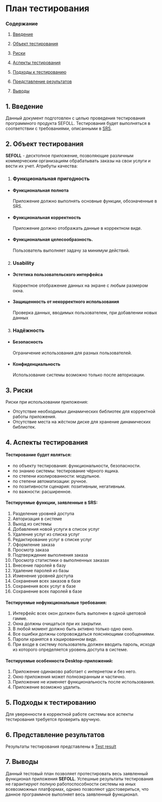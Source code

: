 # План тестирования

### Содержание

1.  [Введение](https://github.com/Alex-Sidorov/SEFOLL/blob/master/documents/test.md#1-%D0%B2%D0%B2%D0%B5%D0%B4%D0%B5%D0%BD%D0%B8%D0%B5)
    
2.  [Объект тестирования](https://github.com/Alex-Sidorov/SEFOLL/blob/master/documents/test.md#2-%D0%BE%D0%B1%D1%8A%D0%B5%D0%BA%D1%82-%D1%82%D0%B5%D1%81%D1%82%D0%B8%D1%80%D0%BE%D0%B2%D0%B0%D0%BD%D0%B8%D1%8F)
    
3.  [Риски](https://github.com/Alex-Sidorov/SEFOLL/blob/master/documents/test.md#3-%D1%80%D0%B8%D1%81%D0%BA%D0%B8)
    
4.  [Аспекты тестирования](https://github.com/Alex-Sidorov/SEFOLL/blob/master/documents/test.md#4-%D0%B0%D1%81%D0%BF%D0%B5%D0%BA%D1%82%D1%8B-%D1%82%D0%B5%D1%81%D1%82%D0%B8%D1%80%D0%BE%D0%B2%D0%B0%D0%BD%D0%B8%D1%8F)

5.  [Подходы к тестированию](https://github.com/Alex-Sidorov/SEFOLL/blob/master/documents/test.md#5-%D0%BF%D0%BE%D0%B4%D1%85%D0%BE%D0%B4%D1%8B-%D0%BA-%D1%82%D0%B5%D1%81%D1%82%D0%B8%D1%80%D0%BE%D0%B2%D0%B0%D0%BD%D0%B8%D1%8E)

6.  [Представление результатов](https://github.com/Alex-Sidorov/SEFOLL/blob/master/documents/test.md#6-%D0%BF%D1%80%D0%B5%D0%B4%D1%81%D1%82%D0%B0%D0%B2%D0%BB%D0%B5%D0%BD%D0%B8%D0%B5-%D1%80%D0%B5%D0%B7%D1%83%D0%BB%D1%8C%D1%82%D0%B0%D1%82%D0%BE%D0%B2)
    
7.  [Выводы](https://github.com/Alex-Sidorov/SEFOLL/blob/master/documents/test.md#7-%D0%B2%D1%8B%D0%B2%D0%BE%D0%B4%D1%8B)
    

## 1. Введение

Данный документ подготовлен с целью проведения тестирования программного продукта SEFOLL. Тестирования будет выполняться в соответствии с требованиями, описанными в [SRS](https://github.com/Alex-Sidorov/SEFOLL/blob/master/documents/srs.md).

## 2. Объект тестирования
**SEFOLL** - десктопное приложение, позволяющие различным коммерческим организациям обрабатывать заказы на свои услуги и вести их учет.
Атрибуты качества:
1.  ### Функциональная пригодность
-   #### Функциональная полнота

    Приложение должно выполнять основные функции, обозначенные в SRS.
-   #### Функциональная корректность
 
    Приложение должно отображать данные в корректном виде.
-   #### Функциональная целесообразность.
 
    Пользователь выполняет задачу за минимум действий.
2.  ### Usability

-   #### Эстетика пользовательского интерфейса  
    
    Корректное отображение данных на экране с любым размером окна.
-   #### Защищенность от некорректного использования  
    
    Проверка данных, вводимых пользователем, при добавлении  новых данных
 3. ### Надёжность
  - #### Безопасность 
	 
     Ограничение использования для разных пользователей.
- #### Конфиденциальность
 
    Использование системы возможно только после авторизации.  


## 3. Риски

Риски при использовании приложения:

-   Отсутствие необходимых динамических библиотек для корректной работы приложения.
-   Отсутствие места на жёстком диске для хранение динамических библиотек.

## 4. Аспекты тестирования

#### Тестирование будет являться:
- по объекту тестирования: функциональности, безопасности.
- по знанию системы: тестирование чёрного ящика.
- по степени изолированности: модульное.
- по степени автоматизации: ручное.
- по позитивности сценария: позитивным, негативным.
- по важности: расширенное.

#### Тестируемые  функции, заявленные в SRS:  

1. Разделение уровней доступа
2. Авторизация в системе 
3.  Выход из системы    
4.  Добавления новой услуги в список услуг  
5.  Удаление услуг из списка услуг
6.  Редактирование услуг в списке услуг
7.  Оформление заказа  
8.  Просмотр заказа   
9.  Подтверждение выполнения заказа
10. Просмотр статистики о выполненных заказах 
11.  Внесение паролей в базу   
12.  Удаление паролей из базы
13.  Изменение уровней доступа
14.  Сохранения всех заказов в базе
15.  Сохранения всех услуг в базе 
16.  Сохранение всех паролей в базе  

#### Тестируемые  нефункциональные требования:
1. Интерфейс всех окон должен быть выполнен в одной цветовой гамме.
2.  Окна должны очищаться при их закрытии.
3.  В любой момент должно быть активно только одно окно.
4.   Все ошибки должны сопровождаться поясняющими сообщениями.
5. Пароли хранятся в хэшированном виде.
6. При входе в систему пользователь должен вводить пароль, исходя из которого определяется уровень доступа в системе.

#### Тестируемые особенности Desktop-приложений:
1. Приложение одинаково работает с интернетом и без него.
2. Окно приложения может полноэкранным и частично.
3. Приложение не изменяет функциональность после использования.
4. Приложение возможно удалить.

## 5. Подходы к тестированию

Для уверенности в корректной работе системы все аспекты тестирования требуется проверить вручную.
## 6. Представление результатов

Результаты тестирования представлены в [Test result](https://github.com/Alex-Sidorov/SEFOLL/blob/master/documents/test%20result.md)

## 7. Выводы

Данный тестовый план позволяет протестировать весь заявленный функционал приложения **SEFOLL**.  Успешные результаты тестирования не гарантируют полную работоспособности системы на иных всевозможных платформах, однако позволяют удостовериться, что данное программное выполняет весь заявленный функционал.
